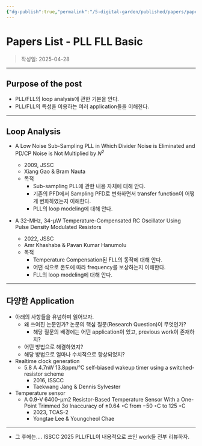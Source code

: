 ```yaml
---
{"dg-publish":true,"permalink":"/5-digital-garden/published/papers/papers-list-pll-fll-basic/","created":"2025-09-11T13:47:13.610+09:00"}
---
```



# Papers List - PLL FLL Basic

> 작성일: 2025-04-28

----
## Purpose of the post
- PLL/FLL의 loop analysis에 관한 기본을 안다.
- PLL/FLL의 특성을 이용하는 여러 application들을 이해한다.


----
## Loop Analysis
- A Low Noise Sub-Sampling PLL in Which Divider Noise is Eliminated and PD/CP Noise is Not Multiplied by $N^{2}$
	- 2009, JSSC
	- Xiang Gao & Bram Nauta
	- 목적
		- Sub-sampling PLL에 관한 내용 자체에 대해 안다.
		- 기존의 PFD에서 Sampling PFD로 변화하면서 transfer function이 어떻게 변화하였는지 이해한다.
		- PLL의 loop modeling에 대해 안다.

- A 32-MHz, 34-μW Temperature-Compensated RC Oscillator Using Pulse Density Modulated Resistors
	- 2022, JSSC
	- Amr Khashaba & Pavan Kumar Hanumolu
	- 목적
		- Temperature Compensation된 FLL의 동작에 대해 안다.
		- 어떤 식으로 온도에 따라 frequency를 보상하는지 이해한다.
		- FLL의 loop modeling에 대해 안다.

----------------
## 다양한 Application 
- 아래의 사항들을 유념하며 읽어보자.
	- 왜 쓰여진 논문인가? 논문의 핵심 질문(Research Question)이 무엇인가?
		- 해당 질문의 배경에는 어떤 application이 있고, previous work이 존재하지?
	- 어떤 방법으로 해결하였지?
	- 해당 방법으로 얼마나 수치적으로 향상되었지?
- Realtime clock generation
	- 5.8 A 4.7nW 13.8ppm/°C self-biased wakeup timer using a switched-resistor scheme
		- 2016, ISSCC
		- Taekwang Jang & Dennis Sylvester
- Temperature sensor
	- A 0.9-V 6400-μm2 Resistor-Based Temperature Sensor With a One-Point Trimmed 3σ Inaccuracy of ±0.64 ◦C from −50 ◦C to 125 ◦C
		- 2023, TCAS-2
		- Yongtae Lee & Youngcheol Chae

---------------------------------
- 그 후에는.... ISSCC 2025 PLL/FLL이 내용적으로 쓰인 work들 전부 리뷰하자.